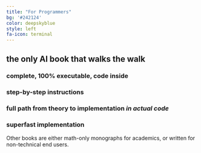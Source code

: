 ```yaml
---
title: "For Programmers"
bg: '#242124'
color: deepskyblue
style: left
fa-icon: terminal
---
```


## the only AI book that walks the walk

### complete, 100% executable, code inside
### step-by-step instructions
### full path from theory to implementation *in actual code*
### superfast implementation

Other books are either math-only monographs for academics, or written for non-technical end users.
